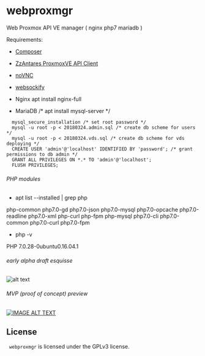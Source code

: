 # webproxmgr
Web Proxmox API VE manager ( nginx php7 mariadb )


Requirements:

- [Composer](https://getcomposer.org/download)
- [ZzAntares ProxmoxVE API Client](https://github.com/ZzAntares/ProxmoxVE)
- [noVNC](https://github.com/novnc/noVNC)
- [websockify](https://github.com/novnc/websockify)

- Nginx apt install nginx-full
- MariaDB /* apt install mysql-server */

```
  mysql_secure_installation /* set root password */
  mysql -u root -p < 20180324.admin.sql /* create db scheme for users */
  mysql -u root -p < 20180324.vds.sql /* create db scheme for vds deploying */
  CREATE USER 'admin'@'localhost' IDENTIFIED BY 'password'; /* grant permissions to db admin */
  GRANT ALL PRIVILEGES ON *.* TO 'admin'@'localhost';
  FLUSH PRIVILEGES;
```

###### PHP modules

- apt list --installed | grep php

php-common php7.0-gd php7.0-json php7.0-mysql php7.0-opcache php7.0-readline php7.0-xml
php-curl php-fpm php-mysql php7.0-cli php7.0-common php7.0-curl php7.0-fpm 

- php -v

PHP 7.0.28-0ubuntu0.16.04.1

###### early alpha draft esquisse

![alt text](https://github.com/openbsod/webproxmgr/blob/master/webproxmgr.png)

###### MVP (proof of concept) preview

[![IMAGE ALT TEXT](http://img.youtube.com/vi/202r8cK36K0/0.jpg)](http://www.youtube.com/watch?v=202r8cK36K0 "webproxmoxmgr")

License
-------
`` webproxmgr`` is licensed under the GPLv3 license.

